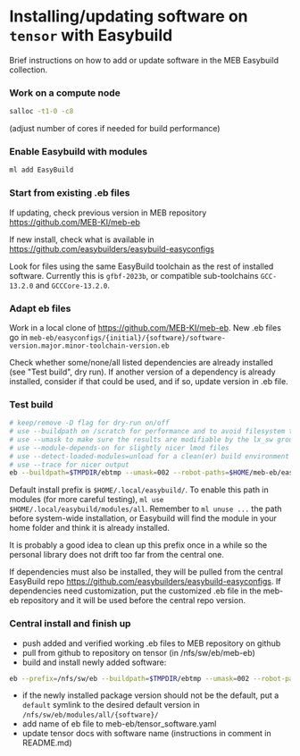 # Installing/updating software on `tensor` with Easybuild

Brief instructions on how to add or update software in the MEB Easybuild
collection.

### Work on a compute node

```bash
salloc -t1-0 -c8
```

(adjust number of cores if needed for build performance)

### Enable Easybuild with modules

```bash
ml add EasyBuild
```

### Start from existing .eb files

If updating, check previous version in MEB repository
<https://github.com/MEB-KI/meb-eb>

If new install, check what is available in
<https://github.com/easybuilders/easybuild-easyconfigs>

Look for files using the same EasyBuild toolchain as the rest of installed
software. Currently this is `gfbf-2023b`, or compatible sub-toolchains
`GCC-13.2.0` and `GCCCore-13.2.0`.

### Adapt eb files

Work in a local clone of <https://github.com/MEB-KI/meb-eb>. New .eb files go in
`meb-eb/easyconfigs/{initial}/{software}/software-version.major.minor-toolchain-version.eb`

Check whether some/none/all listed dependencies are already installed (see "Test
build", dry run). If another version of a dependency is already installed,
consider if that could be used, and if so, update version in .eb file.

### Test build

```bash
# keep/remove -D flag for dry-run on/off
# use --buildpath on /scratch for performance and to avoid filesystem time issues
# use --umask to make sure the results are modifiable by the lx_sw group and not by others
# use --module-depends-on for slightly nicer lmod files
# use --detect-loaded-modules=unload for a clean(er) build environment
# use --trace for nicer output
eb --buildpath=$TMPDIR/ebtmp --umask=002 --robot-paths=$HOME/meb-eb/easyconfigs/: --module-depends-on --detect-loaded-modules=unload -rD --trace software-version.major.minor.eb
```

Default install prefix is `$HOME/.local/easybuild/`. To enable this path in
modules (for more careful testing), `ml use $HOME/.local/easybuild/modules/all`.
Remember to `ml unuse ...` the path before system-wide installation, or
Easybuild will find the module in your home folder and think it is already
installed.

It is probably a good idea to clean up this prefix once in a while so the
personal library does not drift too far from the central one.

If dependencies must also be installed, they will be pulled from the central
EasyBuild repo <https://github.com/easybuilders/easybuild-easyconfigs>. If
dependencies need customization, put the customized .eb file in the meb-eb
repository and it will be used before the central repo version.

### Central install and finish up

- push added and verified working .eb files to MEB repository on github
- pull from github to repository on tensor (in /nfs/sw/eb/meb-eb)
- build and install newly added software:
```bash
eb --prefix=/nfs/sw/eb --buildpath=$TMPDIR/ebtmp --umask=002 --robot-paths=/nfs/sw/eb/meb-eb/easyconfigs/: --module-depends-on --detect-loaded-modules=unload -r --trace software-version.major.minor.eb
```
- if the newly installed package version should not be the default, put a
  `default` symlink to the desired default version in `/nfs/sw/eb/modules/all/{software}/`
- add name of eb file to meb-eb/tensor_software.yaml
- update tensor docs with software name (instructions in comment in README.md)
